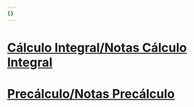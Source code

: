 ```yaml
---
{}
---
```

   
# [Cálculo Integral/Notas Cálculo Integral](./C%C3%A1lculo%20Integral/Notas%20C%C3%A1lculo%20Integral.md)   
# [Precálculo/Notas Precálculo](./Prec%C3%A1lculo/Notas%20Prec%C3%A1lculo.md)